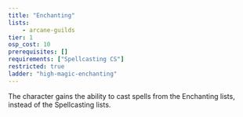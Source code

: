 ```yaml
---
title: "Enchanting"
lists:
    - arcane-guilds
tier: 1
osp_cost: 10
prerequisites: []
requirements: ["Spellcasting CS"]
restricted: true
ladder: "high-magic-enchanting"
---
```

The character gains the ability to cast spells from the Enchanting lists, instead of the Spellcasting lists.